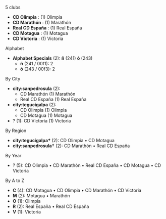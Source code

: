 5 clubs

- **CD Olimpia** : (1) Olimpia
- **CD Marathón** : (1) Marathón
- **Real CD España** : (1) Real España
- **CD Motagua** : (1) Motagua
- **CD Victoria** : (1) Victoria




Alphabet

- **Alphabet Specials** (2):  **ñ** (241) **ó** (243)
  - **ñ** (241 / 00f1): 2
  - **ó** (243 / 00f3): 2




By City

- **city:sanpedrosula** (2): 
  - CD Marathón  (1) Marathón
  - Real CD España  (1) Real España
- **city:tegucigalpa** (2): 
  - CD Olimpia  (1) Olimpia
  - CD Motagua  (1) Motagua
- ? (1): CD Victoria  (1) Victoria




By Region

- **city:tegucigalpa†** (2):   CD Olimpia • CD Motagua
- **city:sanpedrosula†** (2):   CD Marathón • Real CD España




By Year

- ? (5):   CD Olimpia • CD Marathón • Real CD España • CD Motagua • CD Victoria






By A to Z

- **C** (4): CD Motagua • CD Olimpia • CD Marathón • CD Victoria
- **M** (2): Motagua • Marathón
- **O** (1): Olimpia
- **R** (2): Real España • Real CD España
- **V** (1): Victoria




